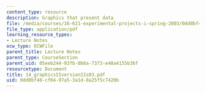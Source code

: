 ```yaml
---
content_type: resource
description: Graphics that present data
file: /media/courses/16-621-experimental-projects-i-spring-2003/0dd0bf48cf0497a53a1d8a25f5c7420b_14_graphicsIIversionIIs03.pdf
file_type: application/pdf
learning_resource_types:
- Lecture Notes
ocw_type: OCWFile
parent_title: Lecture Notes
parent_type: CourseSection
parent_uid: 05eeb244-93fb-0b6a-7373-e40a4155b36f
resourcetype: Document
title: 14_graphicsIIversionIIs03.pdf
uid: 0dd0bf48-cf04-97a5-3a1d-8a25f5c7420b
---
```

